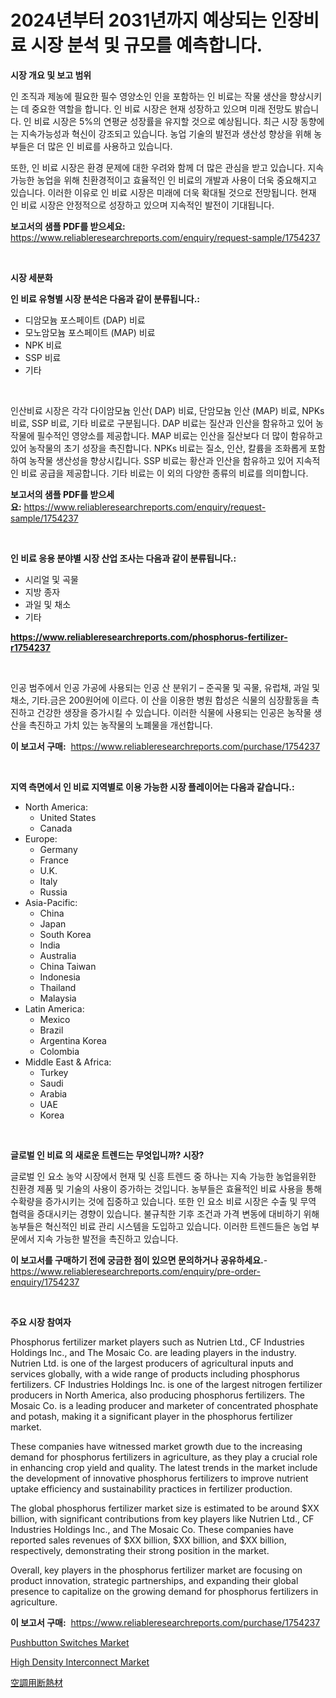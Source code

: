 <p><h1>2024년부터 2031년까지 예상되는 인장비료 시장 분석 및 규모를 예측합니다.</h1></p><p><strong>시장 개요 및 보고 범위</strong></p>
<p><p>인 조직과 제농에 필요한 필수 영양소인 인을 포함하는 인 비료는 작물 생산을 향상시키는 데 중요한 역할을 합니다. 인 비료 시장은 현재 성장하고 있으며 미래 전망도 밝습니다. 인 비료 시장은 5%의 연평균 성장률을 유지할 것으로 예상됩니다. 최근 시장 동향에는 지속가능성과 혁신이 강조되고 있습니다. 농업 기술의 발전과 생산성 향상을 위해 농부들은 더 많은 인 비료를 사용하고 있습니다.</p><p>또한, 인 비료 시장은 환경 문제에 대한 우려와 함께 더 많은 관심을 받고 있습니다. 지속가능한 농업을 위해 친환경적이고 효율적인 인 비료의 개발과 사용이 더욱 중요해지고 있습니다. 이러한 이유로 인 비료 시장은 미래에 더욱 확대될 것으로 전망됩니다. 현재 인 비료 시장은 안정적으로 성장하고 있으며 지속적인 발전이 기대됩니다.</p></p>
<p><strong>보고서의 샘플 PDF를 받으세요:</strong> <a href="https://www.reliableresearchreports.com/enquiry/request-sample/1754237">https://www.reliableresearchreports.com/enquiry/request-sample/1754237</a></p>
<p>&nbsp;</p>
<p><strong>시장 세분화</strong></p>
<p><strong>인 비료 유형별 시장 분석은 다음과 같이 분류됩니다.:</strong></p>
<p><ul><li>디암모늄 포스페이트 (DAP) 비료</li><li>모노암모늄 포스페이트 (MAP) 비료</li><li>NPK 비료</li><li>SSP 비료</li><li>기타</li></ul></p>
<p>&nbsp;</p>
<p><p>인산비료 시장은 각각 다이암모늄 인산( DAP) 비료, 단암모늄 인산 (MAP) 비료, NPKs 비료, SSP 비료, 기타 비료로 구분됩니다. DAP 비료는 질산과 인산을 함유하고 있어 농작물에 필수적인 영양소를 제공합니다. MAP 비료는 인산을 질산보다 더 많이 함유하고 있어 농작물의 초기 성장을 촉진합니다. NPKs 비료는 질소, 인산, 칼륨을 조화롭게 포함하여 농작물 생산성을 향상시킵니다. SSP 비료는 황산과 인산을 함유하고 있어 지속적인 비료 공급을 제공합니다. 기타 비료는 이 외의 다양한 종류의 비료를 의미합니다.</p></p>
<p><strong>보고서의 샘플 PDF를 받으세요:</strong>&nbsp;<a href="https://www.reliableresearchreports.com/enquiry/request-sample/1754237">https://www.reliableresearchreports.com/enquiry/request-sample/1754237</a></p>
<p>&nbsp;</p>
<p><strong> 인 비료 응용 분야별 시장 산업 조사는 다음과 같이 분류됩니다.:</strong></p>
<p><ul><li>시리얼 및 곡물</li><li>지방 종자</li><li>과일 및 채소</li><li>기타</li></ul></p>
<p><strong><a href="https://www.reliableresearchreports.com/phosphorus-fertilizer-r1754237">https://www.reliableresearchreports.com/phosphorus-fertilizer-r1754237</a></strong></p>
<p>&nbsp;</p>
<p><p>인공 범주에서 인공 가공에 사용되는 인공 산 분위기 – 준곡물 및 곡물, 유럽채, 과일 및 채소, 기타.금은 200원어에 이르다. 이 산을 이용한 병원 합성은 식물의 심장활동을 촉진하고 건강한 생장을 증가시킬 수 있습니다. 이러한 식물에 사용되는 인공은 농작물 생산을 촉진하고 가치 있는 농작물의 노폐물을 개선합니다.</p></p>
<p><strong>이 보고서 구매:</strong>&nbsp; <a href="https://www.reliableresearchreports.com/purchase/1754237">https://www.reliableresearchreports.com/purchase/1754237</a></p>
<p>&nbsp;</p>
<p><strong>지역 측면에서 인 비료 지역별로 이용 가능한 시장 플레이어는 다음과 같습니다.:</strong></p>
<p><ul>
    <li>
        North America:
        <ul>
            <li>United States</li>
            <li>Canada</li>
        </ul>
    </li>
    <li>
        Europe:
        <ul>
            <li>Germany</li>
            <li>France</li>
            <li>U.K.</li>
            <li>Italy</li>
            <li>Russia</li>
        </ul>
    </li>
    <li>
        Asia-Pacific:
        <ul>
            <li>China</li>
            <li>Japan</li>
            <li>South Korea</li>
            <li>India</li>
            <li>Australia</li>
            <li>China Taiwan</li>
            <li>Indonesia</li>
            <li>Thailand</li>
            <li>Malaysia</li>
        </ul>
    </li>
    <li>
        Latin America:
        <ul>
            <li>Mexico</li>
            <li>Brazil</li>
            <li>Argentina Korea</li>
            <li>Colombia</li>
        </ul>
    </li>
    <li>
        Middle East & Africa:
        <ul>
            <li>Turkey</li>
            <li>Saudi</li>
            <li>Arabia</li>
            <li>UAE</li>
            <li>Korea</li>
        </ul>
    </li>
    </ul></p>
<p>&nbsp;</p>
<p><strong>글로벌 인 비료 의 새로운 트렌드는 무엇입니까? 시장?</strong></p>
<p><p>글로벌 인 요소 농약 시장에서 현재 및 신흥 트렌드 중 하나는 지속 가능한 농업을위한 친환경 제품 및 기술의 사용이 증가하는 것입니다. 농부들은 효율적인 비료 사용을 통해 수확량을 증가시키는 것에 집중하고 있습니다. 또한 인 요소 비료 시장은 수출 및 무역 협력을 증대시키는 경향이 있습니다. 불규칙한 기후 조건과 가격 변동에 대비하기 위해 농부들은 혁신적인 비료 관리 시스템을 도입하고 있습니다. 이러한 트렌드들은 농업 부문에서 지속 가능한 발전을 촉진하고 있습니다.</p></p>
<p><strong>이 보고서를 구매하기 전에 궁금한 점이 있으면 문의하거나 공유하세요.</strong>- <a href="https://www.reliableresearchreports.com/enquiry/pre-order-enquiry/1754237">https://www.reliableresearchreports.com/enquiry/pre-order-enquiry/1754237</a></p>
<p>&nbsp;</p>
<p><strong>주요 시장 참여자</strong></p>
<p><p>Phosphorus fertilizer market players such as Nutrien Ltd., CF Industries Holdings Inc., and The Mosaic Co. are leading players in the industry. Nutrien Ltd. is one of the largest producers of agricultural inputs and services globally, with a wide range of products including phosphorus fertilizers. CF Industries Holdings Inc. is one of the largest nitrogen fertilizer producers in North America, also producing phosphorus fertilizers. The Mosaic Co. is a leading producer and marketer of concentrated phosphate and potash, making it a significant player in the phosphorus fertilizer market.</p><p>These companies have witnessed market growth due to the increasing demand for phosphorus fertilizers in agriculture, as they play a crucial role in enhancing crop yield and quality. The latest trends in the market include the development of innovative phosphorus fertilizers to improve nutrient uptake efficiency and sustainability practices in fertilizer production.</p><p>The global phosphorus fertilizer market size is estimated to be around $XX billion, with significant contributions from key players like Nutrien Ltd., CF Industries Holdings Inc., and The Mosaic Co. These companies have reported sales revenues of $XX billion, $XX billion, and $XX billion, respectively, demonstrating their strong position in the market.</p><p>Overall, key players in the phosphorus fertilizer market are focusing on product innovation, strategic partnerships, and expanding their global presence to capitalize on the growing demand for phosphorus fertilizers in agriculture.</p></p>
<p><strong>이 보고서 구매:</strong>&nbsp;&nbsp;<a href="https://www.reliableresearchreports.com/purchase/1754237">https://www.reliableresearchreports.com/purchase/1754237</a></p>
<p><p><a href="https://github.com/brenzgnarento/Market-Research-Report-List-2/blob/main/pushbutton-switches-market.md">Pushbutton Switches Market</a></p><p><a href="https://automatic-knee-4c7.notion.site/Decoding-High-Density-Interconnect-Market-Metrics-Market-Share-Trends-and-Growth-Patterns-2b4e961aa8c34b5bbaff349727e6ac8f">High Density Interconnect Market</a></p><p><a href="https://github.com/Sophiaard2003/Market-Research-Report-List-1/blob/main/402356227732.md">空調用断熱材</a></p></p>